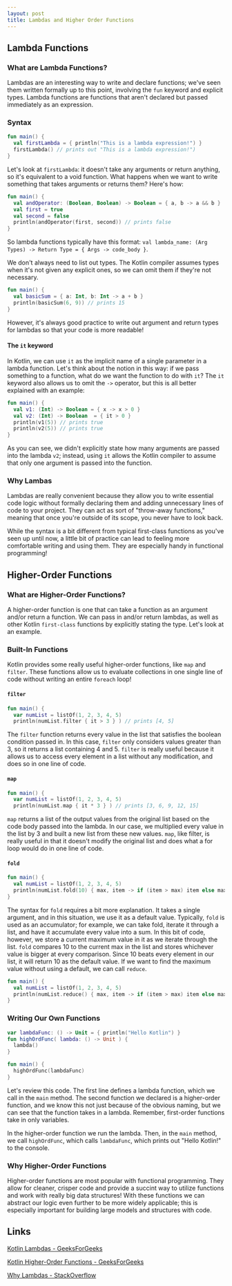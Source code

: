 ```yaml
---
layout: post
title: Lambdas and Higher Order Functions 
---
```


## Lambda Functions

### What are Lambda Functions?

Lambdas are an interesting way to write and declare functions; we've seen them written formally up to this point, involving the `fun` keyword and explicit types.  Lambda functions are functions that aren't declared but passed immediately as an expression.

### Syntax

```kotlin
fun main() {
  val firstLambda = { println("This is a lambda expression!") }
  firstLambda() // prints out "This is a lambda expression!")
}
```

Let's look at `firstLambda`:  it doesn't take any arguments or return anything, so it's equivalent to a void function.  What happens when we want to write something that takes arguments or returns them?  Here's how:

```kotlin
fun main() {
  val andOperator: (Boolean, Boolean) -> Boolean = { a, b -> a && b }
  val first = true
  val second = false
  println(andOperator(first, second)) // prints false
}
```

So lambda functions typically have this format:  `val lambda_name: (Arg Types) -> Return Type = { Args -> code_body }`.

We don't always need to list out types.  The Kotlin compiler assumes types when it's not given any explicit ones, so we can omit them if they're not necessary.

```kotlin
fun main() {
  val basicSum = { a: Int, b: Int -> a + b }
  println(basicSum(6, 9)) // prints 15
} 
```

However, it's always good practice to write out argument and return types for lambdas so that your code is more readable!

#### The `it` keyword

In Kotlin, we can use `it` as the implicit name of a single parameter in a lambda function.  Let's think about the notion in this way:  if we pass something to a function, what do we want the function to do with `it`?  The `it` keyword also allows us to omit the `->` operator, but this is all better explained with an example:

```kotlin
fun main() {
  val v1: (Int) -> Boolean = { x -> x > 0 }
  val v2: (Int) -> Boolean  = { it > 0 }
  println(v1(5)) // prints true
  println(v2(5)) // prints true
}
```

As you can see, we didn't explicitly state how many arguments are passed into the lambda `v2`; instead, using `it` allows the Kotlin compiler to assume that only one argument is passed into the function.

### Why Lambas

Lambdas are really convenient because they allow you to write essential code logic without formally declaring them and adding unnecessary lines of code to your project.  They can act as sort of "throw-away functions," meaning that once you're outside of its scope, you never have to look back.

While the syntax is a bit different from typical first-class functions as you've seen up until now, a little bit of practice can lead to feeling more comfortable writing and using them.  They are especially handy in functional programming!

## Higher-Order Functions

### What are Higher-Order Functions?

A higher-order function is one that can take a function as an argument and/or return a function.  We can pass in and/or return lambdas, as well as other Kotlin `first-class` functions by explicitly stating the type.  Let's look at an example.

### Built-In Functions

Kotlin provides some really useful higher-order functions, like `map` and `filter`.  These functions allow us to evaluate collections in one single line of code without writing an entire `foreach` loop!

#### `filter`

```kotlin
fun main() {
  var numList = listOf(1, 2, 3, 4, 5)
  println(numList.filter { it > 3 } ) // prints [4, 5]
```

The `filter` function returns every value in the list that satisfies the boolean condition passed in.  In this case, `filter` only considers values greater than 3, so it returns a list containing 4 and 5.  `filter` is really useful because it allows us to access every element in a list without any modification, and does so in one line of code.

#### `map`

```kotlin
fun main() {
  var numList = listOf(1, 2, 3, 4, 5)
  println(numList.map { it * 3 } ) // prints [3, 6, 9, 12, 15]
```

`map` returns a list of the output values from the original list based on the code body passed into the lambda.  In our case, we multiplied every value in the list by 3 and built a new list from these new values.  `map`, like filter, is really useful in that it doesn't modify the original list and does what a for loop would do in one line of code.

#### `fold`

```kotlin
fun main() {
  val numList = listOf(1, 2, 3, 4, 5)
  println(numList.fold(10) { max, item -> if (item > max) item else max }) // prints 10
}
```

The syntax for `fold` requires a bit more explanation.  It takes a single argument, and in this situation, we use it as a default value.  Typically, `fold` is used as an accumulator; for example, we can take fold, iterate it through a list, and have it accumulate every value into a sum.  In this bit of code, however, we store a current maximum value in it as we iterate through the list.  `fold` compares 10 to the current max in the list and stores whichever value is bigger at every comparison.  Since 10 beats every element in our list, it will return 10 as the default value.  If we want to find the maximum value without using a default, we can call `reduce`.

```kotlin
fun main() {
  val numList = listOf(1, 2, 3, 4, 5)
  println(numList.reduce() { max, item -> if (item > max) item else max }) // prints 10
}
```

### Writing Our Own Functions

```kotlin
var lambdaFunc: () -> Unit = { println("Hello Kotlin") }
fun highOrdFunc( lambda: () -> Unit ) {
  lambda()
}

fun main() {
  highOrdFunc(lambdaFunc)
} 
```
Let's review this code.  The first line defines a lambda function, which we call in the `main` method.  The second function we declared is a higher-order function, and we know this not just because of the obvious naming, but we can see that the function takes in a lambda.  Remember, first-order functions take in only variables.

In the higher-order function we run the lambda.  Then, in the `main` method, we call `highOrdFunc`, which calls `lambdaFunc`, which prints out "Hello Kotlin!" to the console.

### Why Higher-Order Functions

Higher-order functions are most popular with functional programming.  They allow for cleaner, crisper code and provide a succint way to utilize functions and work with really big data structures!  With these functions we can abstract our logic even further to be more widely applicable; this is especially important for building large models and structures with code. 

## Links

[Kotlin Lambdas - GeeksForGeeks](https://www.geeksforgeeks.org/kotlin-lambdas-expressions-and-anonymous-functions/)

[Kotlin Higher-Order Functions - GeeksForGeeks](https://www.geeksforgeeks.org/kotlin-higher-order-functions/)

[Why Lambdas - StackOverflow](https://stackoverflow.com/questions/16501/what-is-a-lambda-function)
